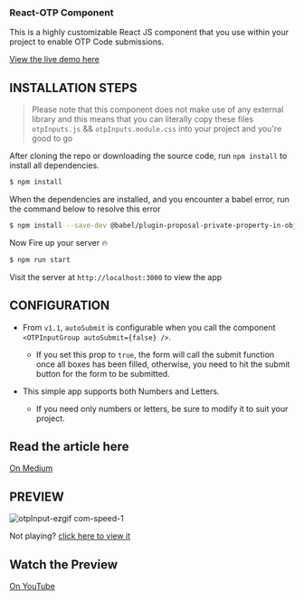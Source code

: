 ### React-OTP Component

This is a highly customizable React JS component that you use within your project to enable OTP Code submissions.

[View the live demo here](https://otp-app-n4sh.onrender.com/)

## INSTALLATION STEPS

> Please note that this component does not make use of any external library and this means that you can literally copy these files `otpInputs.js` && `otpInputs.module.css` into your project and you're good to go

After cloning the repo or downloading the source code, run `npm install` to install all dependencies.

```bash
$ npm install
```

When the dependencies are installed, and you encounter a babel error, run the command below to resolve this error

```bash
$ npm install --save-dev @babel/plugin-proposal-private-property-in-object --legacy-peer-deps
```

Now Fire up your server 🔥

```bash
$ npm run start
```

Visit the server at `http://localhost:3000` to view the app

## CONFIGURATION

- From `v1.1`, `autoSubmit` is configurable when you call the component `<OTPInputGroup autoSubmit={false} />`. 
  - If you set this prop to `true`, the form will call the submit function once all boxes has been filled, otherwise, you need to hit the submit button for the form to be submitted.

- This simple app supports both Numbers and Letters. 
  - If you need only numbers or letters, be sure to modify it to suit your project.


## Read the article here

[On Medium](https://simon-ugorji.medium.com/how-to-create-an-otp-input-box-in-react-js-next-js-3acc6adf5d6b)
 
## PREVIEW

![otpInput-ezgif com-speed-1](https://github.com/KaboCash/react-otp-input/assets/68190998/93ee6ca8-ca87-4501-a13a-eb9f118816ae)

Not playing? [click here to view it](https://github.com/KaboCash/react-otp-input/assets/68190998/93ee6ca8-ca87-4501-a13a-eb9f118816ae)

## Watch the Preview

[On YouTube](https://youtu.be/R5SziarxAu4)
